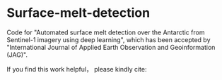 # Surface-melt-detection
Code for "Automated surface melt detection over the Antarctic from Sentinel-1 imagery using deep learning", which has been accepted by "International Journal of Applied Earth Observation and Geoinformation (JAG)".

If you find this work helpful， please kindly cite:
